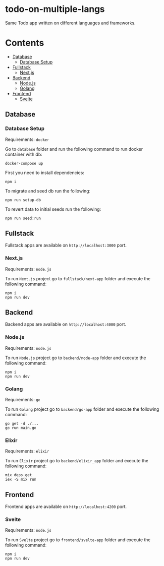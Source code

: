 # todo-on-multiple-langs

Same Todo app written on different languages and frameworks.

# Contents

- [Database](#database)
    - [Database Setup](#database-setup)
- [Fullstack](#fullstack)
    - [Next.js](#nextjs)
- [Backend](#backend)
    - [Node.js](#nodejs)
    - [Golang](#golang)
- [Frontend](#frontend)
    - [Svelte](#svelte)

## Database

### Database Setup

Requirements: `docker`

Go to `database` folder and run the following command to run docker container with db:

```
docker-compose up
```

First you need to install dependencies:

```
npm i
```

To migrate and seed db run the following:

```
npm run setup-db
```

To revert data to initial seeds run the following:

```
npm run seed:run
```

## Fullstack

Fullstack apps are available on `http://localhost:3000` port.

### Next.js

Requirements: `node.js`

To run `Next.js` project go to `fullstack/next-app` folder and execute the following command:

```
npm i
npm run dev
```

## Backend

Backend apps are available on `http://localhost:4000` port.

### Node.js

Requirements: `node.js`

To run `Node.js` project go to `backend/node-app` folder and execute the following command:

```
npm i
npm run dev
```

### Golang

Requirements: `go`

To run `Golang` project go to `backend/go-app` folder and execute the following command:

```
go get -d ./...
go run main.go
```

### Elixir

Requirements: `elixir`

To run `Elixir` project go to `backend/elixir_app` folder and execute the following command:

```
mix deps.get
iex -S mix run
```

## Frontend

Frontend apps are available on `http://localhost:4200` port.

### Svelte

Requirements: `node.js`

To run `Svelte` project go to `frontend/svelte-app` folder and execute the following command:

```
npm i
npm run dev
```


